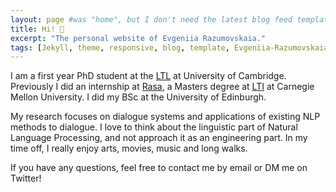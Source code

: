 ```yaml
---
layout: page #was "home", but I don't need the latest blog feed template on the homepage
title: Hi! 👋
excerpt: "The personal website of Evgeniia Razumovskaia."
tags: [Jekyll, theme, responsive, blog, template, Evgeniia-Razumovskaia, research, NLP, dialogue systems]
---
```


I am a first year PhD student at the [LTL](http://ltl.mml.cam.ac.uk/) at University of Cambridge. Previously I did an internship at [Rasa](https://rasa.com/), a Masters degree at [LTI](https://www.lti.cs.cmu.edu/) at Carnegie Mellon University. I did my BSc at the University of Edinburgh. 

My research focuses on dialogue systems and applications of existing NLP methods to dialogue. I love to think about the linguistic part of Natural Language Processing, and not approach it as an engineering part. In my time off, I really enjoy arts, movies, music and long walks. 

If you have any questions, feel free to contact me by email or DM me on Twitter!  

<!-- #### News: -->

<!--
<p class="rss-subscribe">Subscribe <a href="{{ "/feed.xml" | prepend: site.baseurl }}" target="_blank">via RSS</a>.</p>
-->
